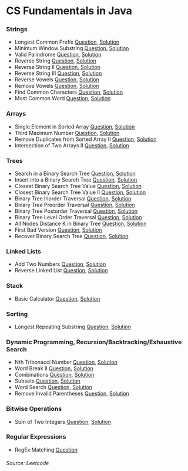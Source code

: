 # CS Fundamentals in Java

### Strings
+ Longest Common Prefix [Question](https://leetcode.com/problems/longest-common-prefix/), [Solution](https://github.com/sbd/cs_fundamentals/blob/master/src/LongestCommonPrefix.java)
+ Minimum Window Substring [Question](https://leetcode.com/problems/minimum-window-substring/), [Solution](https://github.com/sbd/cs_fundamentals/blob/master/src/MinWindowSubstring.java)
+ Valid Palindrome [Question](https://leetcode.com/problems/valid-palindrome/), [Solution](https://github.com/sbd/cs_fundamentals/blob/master/src/ValidPalindrome.java)
+ Reverse String [Question](https://leetcode.com/problems/reverse-string/), [Solution](https://github.com/sbd/cs_fundamentals/blob/master/src/ReverseString.java)
+ Reverse String II [Question](https://leetcode.com/problems/reverse-string-ii/), [Solution](https://github.com/sbd/cs_fundamentals/blob/master/src/ReverseString2.java)
+ Reverse String III [Question](https://leetcode.com/problems/reverse-words-in-a-string-iii/), [Solution](https://github.com/sbd/cs_fundamentals/blob/master/src/ReverseString3.java)
+ Reverse Vowels [Question](https://leetcode.com/problems/reverse-vowels-of-a-string/), [Solution](https://github.com/sbd/cs_fundamentals/blob/master/src/ReverseVowels.java)
+ Remove Vowels [Question](https://leetcode.com/problems/remove-vowels-from-a-string/), [Solution](https://github.com/sbd/cs_fundamentals/blob/master/src/RemoveVowels.java)
+ Find Common Characters [Question](https://leetcode.com/problems/find-common-characters/), [Solution](https://github.com/sbd/cs_fundamentals/blob/master/src/CommonChars.java)
+ Most Common Word [Question](https://leetcode.com/problems/most-common-word/), [Solution](https://github.com/sbd/cs_fundamentals/blob/master/src/CommonWord.java)

### Arrays
+ Single Element in Sorted Array [Question](https://leetcode.com/problems/single-element-in-a-sorted-array/), [Solution](https://github.com/sbd/cs_fundamentals/blob/master/src/singleNonDuplicate.java)
+ Third Maximum Number [Question](https://leetcode.com/problems/third-maximum-number/), [Solution](https://github.com/sbd/cs_fundamentals/blob/master/src/ThirdMax.java)
+ Remove Duplicates from Sorted Array II [Question](https://leetcode.com/problems/remove-duplicates-from-sorted-array-ii/), [Solution](https://github.com/sbd/cs_fundamentals/blob/master/src/RemoveKDuplicates.java)
+ Intersection of Two Arrays II [Question](https://leetcode.com/problems/intersection-of-two-arrays-ii/), [Solution](https://github.com/sbd/cs_fundamentals/blob/master/src/IntersectArrays2.java)

### Trees
+ Search in a Binary Search Tree [Question](https://leetcode.com/problems/search-in-a-binary-search-tree/), [Solution](https://github.com/sbd/cs_fundamentals/blob/master/src/SearchBST.java)
+ Insert into a Binary Search Tree [Question](https://leetcode.com/problems/insert-into-a-binary-search-tree/), [Solution](https://github.com/sbd/cs_fundamentals/blob/master/src/InsertBST.java)
+ Closest Binary Search Tree Value [Question](https://leetcode.com/problems/closest-binary-search-tree-value/), [Solution](https://github.com/sbd/cs_fundamentals/blob/master/src/ClosestValBST.java)
+ Closest Binary Search Tree Value II [Question](https://leetcode.com/problems/closest-binary-search-tree-value-ii/), [Solution]()
+ Binary Tree Inorder Traversal [Question](https://leetcode.com/problems/binary-tree-inorder-traversal/), [Solution](https://github.com/sbd/cs_fundamentals/blob/master/src/InorderBST.java)
+ Binary Tree Preorder Traversal [Question](https://leetcode.com/problems/binary-tree-preorder-traversal/), [Solution](https://github.com/sbd/cs_fundamentals/blob/master/src/PreorderBST.java)
+ Binary Tree Postorder Traversal [Question](https://leetcode.com/problems/binary-tree-postorder-traversal/), [Solution](https://github.com/sbd/cs_fundamentals/blob/master/src/PostorderBST.java)
+ Binary Tree Level Order Traversal [Question](https://leetcode.com/problems/binary-tree-level-order-traversal/), [Solution](https://github.com/sbd/cs_fundamentals/blob/master/src/LevelOrderBST.java)
+ All Nodes Distance K in Binary Tree [Question](https://leetcode.com/problems/all-nodes-distance-k-in-binary-tree/), [Solution](https://github.com/sbd/cs_fundamentals/blob/master/src/AllNodesDistanceK.java)
+ First Bad Version [Question](https://leetcode.com/problems/first-bad-version/), [Solution](https://github.com/sbd/cs_fundamentals/blob/master/src/FirstBadVersion.java)
+ Recover Binary Search Tree [Question](https://leetcode.com/problems/recover-binary-search-tree/), [Solution](https://github.com/sbd/cs_fundamentals/blob/master/src/RecoverBST.java)

### Linked Lists
+ Add Two Numbers [Question](https://leetcode.com/problems/add-two-numbers/), [Solution](https://github.com/sbd/cs_fundamentals/blob/master/src/AddTwoLL.java)
+ Reverse Linked List [Question](https://leetcode.com/problems/reverse-linked-list/), [Solution](https://github.com/sbd/cs_fundamentals/blob/master/src/ReverseLL.java)

### Stack 
+ Basic Calculator [Question](https://leetcode.com/problems/basic-calculator/), [Solution](https://github.com/sbd/cs_fundamentals/blob/master/src/BasicCalculator.java)

### Sorting
+ Longest Repeating Substring [Question](https://leetcode.com/problems/longest-repeating-substring/), [Solution](https://github.com/sbd/cs_fundamentals/blob/master/src/LongestRepeatingSubstring.java)

### Dynamic Programming, Recursion/Backtracking/Exhaustive Search
+ Nth Tribonacci Number [Question](https://leetcode.com/problems/n-th-tribonacci-number/), [Solution](https://github.com/sbd/cs_fundamentals/blob/master/src/NthTribonacci.java)
+ Word Break II [Question](https://leetcode.com/problems/word-break-ii/), [Solution](https://github.com/sbd/cs_fundamentals/blob/master/src/WordBreak.java)
+ Combinations [Question](https://leetcode.com/problems/combinations/), [Solution](https://github.com/sbd/cs_fundamentals/blob/master/src/Combinations.java)
+ Subsets [Question](https://leetcode.com/problems/subsets/), [Solution](https://github.com/sbd/cs_fundamentals/blob/master/src/Subsets.java)
+ Word Search [Question](https://leetcode.com/problems/word-search/), [Solution](https://github.com/sbd/cs_fundamentals/blob/master/src/WordSearch.java)
+ Remove Invalid Parentheses [Question](https://leetcode.com/problems/remove-invalid-parentheses/), [Solution](https://github.com/sbd/cs_fundamentals/blob/master/src/RemoveInvalidParens.java)

### Bitwise Operations
+ Sum of Two Integers [Question](https://leetcode.com/problems/sum-of-two-integers/), [Solution](https://github.com/sbd/cs_fundamentals/blob/master/src/SumOfInts.java)

### Regular Expressions 
+ RegEx Matching [Question](https://leetcode.com/problems/regular-expression-matching/)



###### Source: Leetcode 

